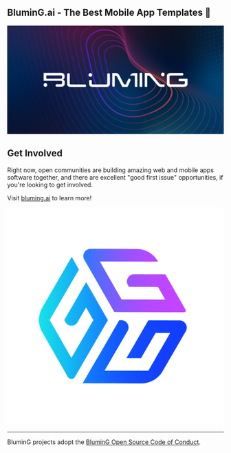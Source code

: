 ## BluminG.ai - The Best Mobile App Templates 🚀 

![alt text](https://github.com/BluminG-ai/.github/blob/main/profile/banner-logo.png "BluminG.ai")

## Get Involved

Right now, open communities are building amazing web and mobile apps software together, and there are excellent "good first issue" opportunities, if you're looking to get involved.

Visit [bluming.ai](https://www.bluming.ai/) to learn more!

![alt text](https://raw.githubusercontent.com/BluminG-ai/.github/main/profile/app6.png "Blog App")

----

BluminG projects adopt the [BluminG Open Source Code of Conduct](https://bluming.ai/codeofconduct/).

<!--

**Here are some ideas to get you started:**

🙋‍♀️ A short introduction - what is your organization all about?
🌈 Contribution guidelines - how can the community get involved?
👩‍💻 Useful resources - where can the community find your docs? Is there anything else the community should know?
🍿 Fun facts - what does your team eat for breakfast?
🧙 Remember, you can do mighty things with the power of [Markdown](https://docs.github.com/github/writing-on-github/getting-started-with-writing-and-formatting-on-github/basic-writing-and-formatting-syntax)
-->
